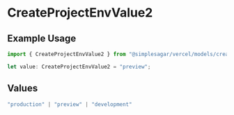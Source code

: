 # CreateProjectEnvValue2

## Example Usage

```typescript
import { CreateProjectEnvValue2 } from "@simplesagar/vercel/models/createprojectenvop.js";

let value: CreateProjectEnvValue2 = "preview";
```

## Values

```typescript
"production" | "preview" | "development"
```